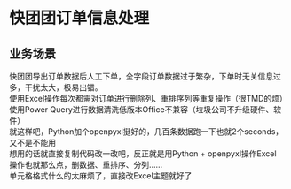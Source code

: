 # 快团团订单信息处理
## 业务场景
快团团导出订单数据后人工下单，全字段订单数据过于繁杂，下单时无关信息过多，干扰太大，极易出错。  
使用Excel操作每次都需对订单进行删除列、重排序列等重复操作（很TMD的烦）  
使用Power Query进行数据清洗低版本Office不兼容（垃圾公司不升级硬件、软件）  
就这样吧，Python加个openpyxl挺好的，几百条数据跑一下也就2个seconds，又不是不能用  
想用的话就直接复制代码改一改吧，反正就是用Python + openpyxl操作Excel  
操作也就那么点，删数据、重排序、分列……  
单元格格式什么的太麻烦了，直接改Excel主题就好了
